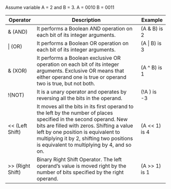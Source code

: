 Assume variable A = 2 and B = 3.
A = 0010
B = 0011

| Operator          | Description                                                                                                                                                                                                                                                                                      | Example       |
|-------------------|--------------------------------------------------------------------------------------------------------------------------------------------------------------------------------------------------------------------------------------------------------------------------------------------------|---------------|
| & (AND)           | It performs a Boolean AND operation on each bit of its integer arguments.                                                                                                                                                                                                                        | (A & B) is 2  |
| \| (OR)           | It performs a Boolean OR operation on each bit of its integer arguments.                                                                                                                                                                                                                         | (A \| B) is 3 |
| & (XOR)           | It performs a Boolean exclusive OR operation on each bit of its integer arguments. Exclusive OR means that either operand one is true or operand two is true, but not both.                                                                                                                      | (A ^ B) is 1  |
| !(NOT)            | It is a unary operator and operates by reversing all the bits in the operand.                                                                                                                                                                                                                    | (!A ) is -3   |
| << (Left Shift)   | It moves all the bits in its first operand to the left by the number of places specified in the second operand. New bits are filled with zeros. Shifting a value left by one position is equivalent to multiplying it by 2, shifting two positions is equivalent to multiplying by 4, and so on. | (A << 1) is 4 |
| \>> (Right Shift) | Binary Right Shift Operator. The left operand’s value is moved right by the number of bits specified by the right operand.                                                                                                                                                                       | (A >> 1) is 1 |
